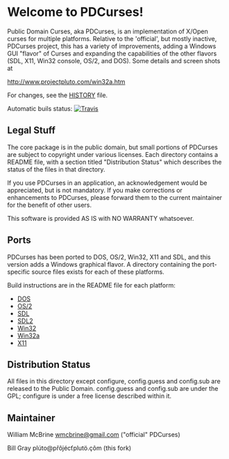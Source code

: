 Welcome to PDCurses!
====================

Public Domain Curses, aka PDCurses, is an implementation of X/Open
curses for multiple platforms. Relative to the 'official',  but
mostly inactive,  PDCurses project,  this has a variety of
improvements,  adding a Windows GUI "flavor" of Curses and
expanding the capabilities of the other flavors (SDL,  X11,
Win32 console,  OS/2,  and DOS).  Some details and screen shots at

http://www.projectpluto.com/win32a.htm

For changes, see the [HISTORY](HISTORY.md) file.

Automatic buils status:
[![Travis](https://img.shields.io/travis/techtonik/PDCurses.svg?style=flat-square)](https://travis-ci.org/techtonik/PDCurses)

Legal Stuff
-----------

The core package is in the public domain, but small portions of PDCurses
are subject to copyright under various licenses.  Each directory
contains a README file, with a section titled "Distribution Status"
which describes the status of the files in that directory.

If you use PDCurses in an application, an acknowledgement would be
appreciated, but is not mandatory. If you make corrections or
enhancements to PDCurses, please forward them to the current maintainer
for the benefit of other users.

This software is provided AS IS with NO WARRANTY whatsoever.


Ports
-----

PDCurses has been ported to DOS, OS/2, Win32, X11 and SDL,  and
this version adds a Windows graphical flavor. A directory
containing the port-specific source files exists for each of
these platforms.

Build instructions are in the README file for each platform:

-  [DOS](dos/README.md)
-  [OS/2](os2/README.md)
-  [SDL](sdl1/README.md)
-  [SDL2](sdl2/README.md)
-  [Win32](win32/README.md)
-  [Win32a](win32a/README.md)
-  [X11](x11/README.md)

Distribution Status
-------------------

All files in this directory except configure, config.guess and
config.sub are released to the Public Domain. config.guess and
config.sub are under the GPL; configure is under a free license
described within it.


Maintainer
----------

William McBrine <wmcbrine@gmail.com>  ("official" PDCurses)

Bill Gray
p&#x202e;&ocirc;&#xe7;.&ouml;tulp&#x165;c&eacute;j&ocirc;&#x159;p&#x40;ot&uacute;l&#x202c;m
(this fork)
